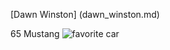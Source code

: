 [Dawn Winston] (dawn_winston.md)

65 Mustang
![favorite car](https://www.cruisinclassicsinc.com/galleria_images/462/462_p3_l.jpg)